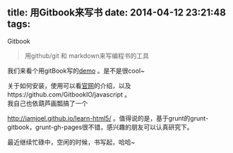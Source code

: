 title: 用Gitbook来写书
date: 2014-04-12 23:21:48
tags:
---
Gitbook 
> 用github/git 和 markdown来写编程书的工具

<!-- more -->

我们来看个用gitBook写的[demo](http://gitbookio.github.io/javascript/) 。是不是很cool~

关于如何安装，使用可以看[官网](http://www.gitbook.io/)的介绍，以及https://github.com/GitbookIO/javascript 。    
我自己也依葫芦画瓢搞了一个 

http://iamjoel.github.io/learn-html5/
 。值得说的是，基于grunt的grunt-gitbook，grunt-gh-pages很不错，感兴趣的朋友可以认真研究下。

最近继续忙碌中，空闲的时候，书写起，哈哈~